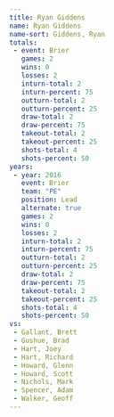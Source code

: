 ```yaml
---
title: Ryan Giddens
name: Ryan Giddens
name-sort: Giddens, Ryan
totals:
 - event: Brier
   games: 2
   wins: 0
   losses: 2
   inturn-total: 2
   inturn-percent: 75
   outturn-total: 2
   outturn-percent: 25
   draw-total: 2
   draw-percent: 75
   takeout-total: 2
   takeout-percent: 25
   shots-total: 4
   shots-percent: 50
years:
 - year: 2016
   event: Brier
   team: "PE"
   position: Lead
   alternate: true
   games: 2
   wins: 0
   losses: 2
   inturn-total: 2
   inturn-percent: 75
   outturn-total: 2
   outturn-percent: 25
   draw-total: 2
   draw-percent: 75
   takeout-total: 2
   takeout-percent: 25
   shots-total: 4
   shots-percent: 50
vs:
 - Gallant, Brett
 - Gushue, Brad
 - Hart, Joey
 - Hart, Richard
 - Howard, Glenn
 - Howard, Scott
 - Nichols, Mark
 - Spencer, Adam
 - Walker, Geoff
---
```

